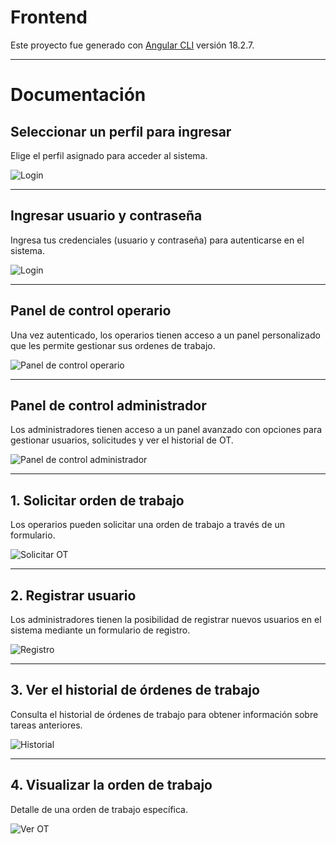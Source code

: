 # Frontend

Este proyecto fue generado con [Angular CLI](https://github.com/angular/angular-cli) versión 18.2.7.

---

# Documentación

## Seleccionar un perfil para ingresar
<p align="left">
  Elige el perfil asignado para acceder al sistema.
</p>

![Login](https://github.com/amadoabaca/mantenimientoUTN/blob/master/frontend/public/interfaz/1-login.png)

---

## Ingresar usuario y contraseña
<p align="left">
  Ingresa tus credenciales (usuario y contraseña) para autenticarse en el sistema.
</p>

![Login](https://github.com/amadoabaca/mantenimientoUTN/blob/master/frontend/public/interfaz/2-login.png)

---

## Panel de control operario
<p align="left">
  Una vez autenticado, los operarios tienen acceso a un panel personalizado que les permite gestionar sus ordenes de trabajo.
</p>

![Panel de control operario](https://github.com/amadoabaca/mantenimientoUTN/blob/master/frontend/public/interfaz/4-panel-operario.png)

---

## Panel de control administrador
<p align="left">
  Los administradores tienen acceso a un panel avanzado con opciones para gestionar usuarios, solicitudes y ver el historial de OT.
</p>

![Panel de control administrador](https://github.com/amadoabaca/mantenimientoUTN/blob/master/frontend/public/interfaz/5-panel-admin.png)

---

## 1. Solicitar orden de trabajo
<p align="left">
  Los operarios pueden solicitar una orden de trabajo a través de un formulario.
</p>

![Solicitar OT](https://github.com/amadoabaca/mantenimientoUTN/blob/master/frontend/public/interfaz/7-generar-orden-trabajo.png)

---

## 2. Registrar usuario
<p align="left">
  Los administradores tienen la posibilidad de registrar nuevos usuarios en el sistema mediante un formulario de registro.
</p>

![Registro](https://github.com/amadoabaca/mantenimientoUTN/blob/master/frontend/public/interfaz/8-registro.png)

---

## 3. Ver el historial de órdenes de trabajo
<p align="left">
  Consulta el historial de órdenes de trabajo para obtener información sobre tareas anteriores.
</p>

![Historial](https://github.com/amadoabaca/mantenimientoUTN/blob/master/frontend/public/interfaz/9-historial.png)

---

## 4. Visualizar la orden de trabajo
<p align="left">
  Detalle de una orden de trabajo específica.
</p>

![Ver OT](https://github.com/amadoabaca/mantenimientoUTN/blob/master/frontend/public/interfaz/6-orden-trabajo.png)


